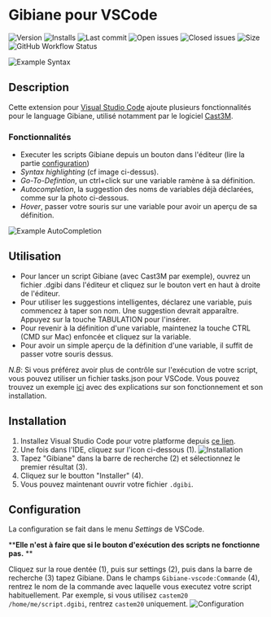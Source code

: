 # Gibiane pour VSCode

![Version](https://vsmarketplacebadge.apphb.com/version/CharlesZablit.gibiane-vscode.svg) ![Installs](https://vsmarketplacebadge.apphb.com/installs-short/CharlesZablit.gibiane-vscode.svg) ![Last commit](https://img.shields.io/github/last-commit/charles-zablit/gibiane-vscode) ![Open issues](https://img.shields.io/github/issues/charles-zablit/gibiane-vscode) ![Closed issues](https://img.shields.io/github/issues-closed/charles-zablit/gibiane-vscode) ![Size](https://img.shields.io/github/repo-size/charles-zablit/gibiane-vscode) ![GitHub Workflow Status](https://img.shields.io/github/workflow/status/charles-zablit/gibiane-vscode/Deploy%20Extension)

![Example Syntax](https://raw.githubusercontent.com/charles-zablit/gibiane-vscode/master/images/example-1.png)

## Description

Cette extension pour [Visual Studio Code](https://code.visualstudio.com/) ajoute plusieurs fonctionnalités pour le language Gibiane, utilisé notamment par le logiciel [Cast3M](http://www-cast3m.cea.fr/).

### Fonctionnalités

- Executer les scripts Gibiane depuis un bouton dans l'éditeur (lire la partie [configuration](#configuration))
- _Syntax highlighting_ (cf image ci-dessus).
- _Go-To-Defintion_, un ctrl+click sur une variable ramène à sa définition.
- _Autocompletion_, la suggestion des noms de variables déjà déclarées, comme sur la photo ci-dessous.
- _Hover_, passer votre souris sur une variable pour avoir un aperçu de sa définition.

![Example AutoCompletion](https://raw.githubusercontent.com/charles-zablit/gibiane-vscode/master/images/example-2.png)

## Utilisation

- Pour lancer un script Gibiane (avec Cast3M par exemple), ouvrez un fichier .dgibi dans l'éditeur et cliquez sur le bouton vert en haut à droite de l'éditeur.
- Pour utiliser les suggestions intelligentes, déclarez une variable, puis commencez à taper son nom. Une suggestion devrait apparaître. Appuyez sur la touche TABULATION pour l'insérer.
- Pour revenir à la définition d'une variable, maintenez la touche CTRL (CMD sur Mac) enfoncée et cliquez sur la variable.
- Pour avoir un simple aperçu de la définition d'une variable, il suffit de passer votre souris dessus.

_N.B_: Si vous préférez avoir plus de contrôle sur l'exécution de votre script, vous pouvez utiliser un fichier tasks.json pour VSCode. Vous pouvez trouvez un exemple [ici](https://gist.github.com/charles-zablit/c39664fcc3c423004d9aca8a3cb3959f) avec des explications sur son fonctionnement et son installation.

## Installation

1.  Installez Visual Studio Code pour votre platforme depuis [ce lien](https://code.visualstudio.com/).
2.  Une fois dans l'IDE, cliquez sur l'icon ci-dessous (1).
    ![Installation](https://raw.githubusercontent.com/charles-zablit/gibiane-vscode/master/images/installation.png)
3.  Tapez "Gibiane" dans la barre de recherche (2) et sélectionnez le premier résultat (3).
4.  Cliquez sur le boutton "Installer" (4).
5.  Vous pouvez maintenant ouvrir votre fichier `.dgibi`.

## Configuration

La configuration se fait dans le menu _Settings_ de VSCode.

****Elle n'est à faire que si le bouton d'exécution des scripts ne fonctionne pas.** **

Cliquez sur la roue dentée (1), puis sur settings (2), puis dans la barre de recherche (3) tapez Gibiane. Dans le champs `Gibiane-vscode:Commande` (4), rentrez le nom de la commande avec laquelle vous executez votre script habituellement. Par exemple, si vous utilisez `castem20 /home/me/script.dgibi`, rentrez `castem20` uniquement.
![Configuration](https://raw.githubusercontent.com/charles-zablit/gibiane-vscode/master/images/configuration-1.png)
